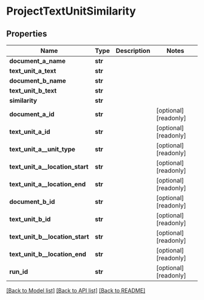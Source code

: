# ProjectTextUnitSimilarity


## Properties
Name | Type | Description | Notes
------------ | ------------- | ------------- | -------------
**document_a_name** | **str** |  | 
**text_unit_a_text** | **str** |  | 
**document_b_name** | **str** |  | 
**text_unit_b_text** | **str** |  | 
**similarity** | **str** |  | 
**document_a_id** | **str** |  | [optional] [readonly] 
**text_unit_a_id** | **str** |  | [optional] [readonly] 
**text_unit_a__unit_type** | **str** |  | [optional] [readonly] 
**text_unit_a__location_start** | **str** |  | [optional] [readonly] 
**text_unit_a__location_end** | **str** |  | [optional] [readonly] 
**document_b_id** | **str** |  | [optional] [readonly] 
**text_unit_b_id** | **str** |  | [optional] [readonly] 
**text_unit_b__location_start** | **str** |  | [optional] [readonly] 
**text_unit_b__location_end** | **str** |  | [optional] [readonly] 
**run_id** | **str** |  | [optional] [readonly] 

[[Back to Model list]](../README.md#documentation-for-models) [[Back to API list]](../README.md#documentation-for-api-endpoints) [[Back to README]](../README.md)


